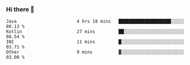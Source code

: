 ### Hi there 👋

<!--START_SECTION:waka-->

```text
Java                       4 hrs 18 mins   ████████████████████░░░░░   80.13 %
Kotlin                     27 mins         ██░░░░░░░░░░░░░░░░░░░░░░░   08.54 %
INI                        11 mins         █░░░░░░░░░░░░░░░░░░░░░░░░   03.71 %
Other                      9 mins          ▓░░░░░░░░░░░░░░░░░░░░░░░░   03.00 %
```

<!--END_SECTION:waka-->

<!--
**jerry-shao/jerry-shao** is a ✨ _special_ ✨ repository because its `README.md` (this file) appears on your GitHub profile.

Here are some ideas to get you started:

- 🔭 I’m currently working on ...
- 🌱 I’m currently learning ...
- 👯 I’m looking to collaborate on ...
- 🤔 I’m looking for help with ...
- 💬 Ask me about ...
- 📫 How to reach me: ...
- 😄 Pronouns: ...
- ⚡ Fun fact: ...
-->
